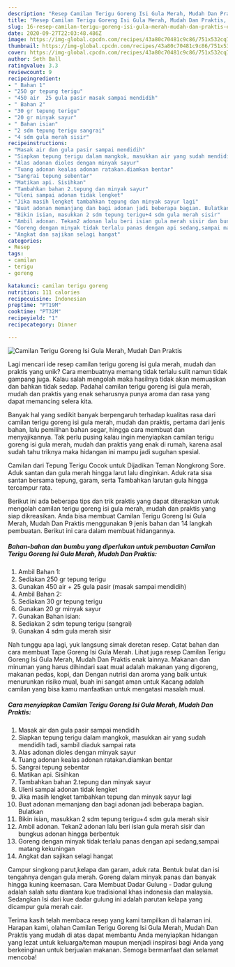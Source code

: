 ```yaml
---
description: "Resep Camilan Terigu Goreng Isi Gula Merah, Mudah Dan Praktis, Enak"
title: "Resep Camilan Terigu Goreng Isi Gula Merah, Mudah Dan Praktis, Enak"
slug: 16-resep-camilan-terigu-goreng-isi-gula-merah-mudah-dan-praktis-enak
date: 2020-09-27T22:03:48.486Z
image: https://img-global.cpcdn.com/recipes/43a80c70481c9c86/751x532cq70/camilan-terigu-goreng-isi-gula-merah-mudah-dan-praktis-foto-resep-utama.jpg
thumbnail: https://img-global.cpcdn.com/recipes/43a80c70481c9c86/751x532cq70/camilan-terigu-goreng-isi-gula-merah-mudah-dan-praktis-foto-resep-utama.jpg
cover: https://img-global.cpcdn.com/recipes/43a80c70481c9c86/751x532cq70/camilan-terigu-goreng-isi-gula-merah-mudah-dan-praktis-foto-resep-utama.jpg
author: Seth Ball
ratingvalue: 3.3
reviewcount: 9
recipeingredient:
- " Bahan 1"
- "250 gr tepung terigu"
- "450 air  25 gula pasir masak sampai mendidih"
- " Bahan 2"
- "30 gr tepung terigu"
- "20 gr minyak sayur"
- " Bahan isian"
- "2 sdm tepung terigu sangrai"
- "4 sdm gula merah sisir"
recipeinstructions:
- "Masak air dan gula pasir sampai mendidih"
- "Siapkan tepung terigu dalam mangkok, masukkan air yang sudah mendidih tadi, sambil diaduk sampai rata"
- "Alas adonan dioles dengan minyak sayur"
- "Tuang adonan kealas adonan ratakan.diamkan bentar"
- "Sangrai tepung sebentar"
- "Matikan api. Sisihkan"
- "Tambahkan bahan 2.tepung dan minyak sayur"
- "Uleni sampai adonan tidak lengket"
- "Jika masih lengket tambahkan tepung dan minyak sayur lagi"
- "Buat adonan memanjang dan bagi adonan jadi beberapa bagian. Bulatkan"
- "Bikin isian, masukkan 2 sdm tepung terigu+4 sdm gula merah sisir"
- "Ambil adonan. Tekan2 adonan lalu beri isian gula merah sisir dan bungkus adonan hingga berbentuk"
- "Goreng dengan minyak tidak terlalu panas dengan api sedang,sampai matang kekuningan"
- "Angkat dan sajikan selagi hangat"
categories:
- Resep
tags:
- camilan
- terigu
- goreng

katakunci: camilan terigu goreng 
nutrition: 111 calories
recipecuisine: Indonesian
preptime: "PT19M"
cooktime: "PT32M"
recipeyield: "1"
recipecategory: Dinner

---
```



![Camilan Terigu Goreng Isi Gula Merah, Mudah Dan Praktis](https://img-global.cpcdn.com/recipes/43a80c70481c9c86/751x532cq70/camilan-terigu-goreng-isi-gula-merah-mudah-dan-praktis-foto-resep-utama.jpg)

Lagi mencari ide resep camilan terigu goreng isi gula merah, mudah dan praktis yang unik? Cara membuatnya memang tidak terlalu sulit namun tidak gampang juga. Kalau salah mengolah maka hasilnya tidak akan memuaskan dan bahkan tidak sedap. Padahal camilan terigu goreng isi gula merah, mudah dan praktis yang enak seharusnya punya aroma dan rasa yang dapat memancing selera kita.

Banyak hal yang sedikit banyak berpengaruh terhadap kualitas rasa dari camilan terigu goreng isi gula merah, mudah dan praktis, pertama dari jenis bahan, lalu pemilihan bahan segar, hingga cara membuat dan menyajikannya. Tak perlu pusing kalau ingin menyiapkan camilan terigu goreng isi gula merah, mudah dan praktis yang enak di rumah, karena asal sudah tahu triknya maka hidangan ini mampu jadi suguhan spesial.

Camilan dari Tepung Terigu Cocok untuk Dijadikan Teman Nongkrong Sore. Aduk santan dan gula merah hingga larut lalu dinginkan. Aduk rata sisa santan bersama tepung, garam, serta Tambahkan larutan gula hingga tercampur rata.


Berikut ini ada beberapa tips dan trik praktis yang dapat diterapkan untuk mengolah camilan terigu goreng isi gula merah, mudah dan praktis yang siap dikreasikan. Anda bisa membuat Camilan Terigu Goreng Isi Gula Merah, Mudah Dan Praktis menggunakan 9 jenis bahan dan 14 langkah pembuatan. Berikut ini cara dalam membuat hidangannya.

<!--inarticleads1-->

##### Bahan-bahan dan bumbu yang diperlukan untuk pembuatan Camilan Terigu Goreng Isi Gula Merah, Mudah Dan Praktis:

1. Ambil  Bahan 1:
1. Sediakan 250 gr tepung terigu
1. Gunakan 450 air + 25 gula pasir (masak sampai mendidih)
1. Ambil  Bahan 2:
1. Sediakan 30 gr tepung terigu
1. Gunakan 20 gr minyak sayur
1. Gunakan  Bahan isian:
1. Sediakan 2 sdm tepung terigu (sangrai)
1. Gunakan 4 sdm gula merah sisir


Nah tunggu apa lagi, yuk langsung simak deretan resep. Catat bahan dan cara membuat Tape Goreng Isi Gula Merah. Lihat juga resep Camilan Terigu Goreng Isi Gula Merah, Mudah Dan Praktis enak lainnya. Makanan dan minuman yang harus dihindari saat mual adalah makanan yang digoreng, makanan pedas, kopi, dan Dengan nutrisi dan aroma yang baik untuk menurunkan risiko mual, buah ini sangat aman untuk Kacang adalah camilan yang bisa kamu manfaatkan untuk mengatasi masalah mual. 

<!--inarticleads2-->

##### Cara menyiapkan Camilan Terigu Goreng Isi Gula Merah, Mudah Dan Praktis:

1. Masak air dan gula pasir sampai mendidih
1. Siapkan tepung terigu dalam mangkok, masukkan air yang sudah mendidih tadi, sambil diaduk sampai rata
1. Alas adonan dioles dengan minyak sayur
1. Tuang adonan kealas adonan ratakan.diamkan bentar
1. Sangrai tepung sebentar
1. Matikan api. Sisihkan
1. Tambahkan bahan 2.tepung dan minyak sayur
1. Uleni sampai adonan tidak lengket
1. Jika masih lengket tambahkan tepung dan minyak sayur lagi
1. Buat adonan memanjang dan bagi adonan jadi beberapa bagian. Bulatkan
1. Bikin isian, masukkan 2 sdm tepung terigu+4 sdm gula merah sisir
1. Ambil adonan. Tekan2 adonan lalu beri isian gula merah sisir dan bungkus adonan hingga berbentuk
1. Goreng dengan minyak tidak terlalu panas dengan api sedang,sampai matang kekuningan
1. Angkat dan sajikan selagi hangat


Campur singkong parut,kelapa dan garam, aduk rata. Bentuk bulat dan isi tengahnya dengan gula merah. Goreng dalam minyak panas dan banyak hingga kuning keemasan. Cara Membuat Dadar Gulung - Dadar gulung adalah salah satu diantara kue tradisional khas indonesia dan malaysia. Sedangkan Isi dari kue dadar gulung ini adalah parutan kelapa yang dicampur gula merah cair. 

Terima kasih telah membaca resep yang kami tampilkan di halaman ini. Harapan kami, olahan Camilan Terigu Goreng Isi Gula Merah, Mudah Dan Praktis yang mudah di atas dapat membantu Anda menyiapkan hidangan yang lezat untuk keluarga/teman maupun menjadi inspirasi bagi Anda yang berkeinginan untuk berjualan makanan. Semoga bermanfaat dan selamat mencoba!
